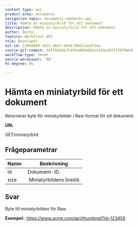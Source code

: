 ```yaml
---
content-type: api
product-area: documents
navigation-topic: documents-webhooks-api
title: Hämta en miniatyrbild för ett dokument
description: Hämta en miniatyrbild för ett dokument
author: Becky
feature: Workfront API
role: Developer
exl-id: 31960689-1811-4ba7-a63d-0842caedf3ea
source-git-commit: 14ff8da8137493e805e683e5426ea933f56f8eb8
workflow-type: tm+mt
source-wordcount: '50'
ht-degree: 0%

---
```



# Hämta en miniatyrbild för ett dokument

Returnerar byte för miniatyrbilder i Raw-format för ett dokument.

**URL**

GET/miniatyrbild

## Frågeparametrar

| Namn  | Beskrivning |
|---|---|
| id  | Dokument-ID. |
| size  |  Miniatyrbildens bredd. |


## Svar

Byte till miniatyrbilden för Raw.

**Exempel:**: https://www.acme.com/api/thumbnail?id=123456
